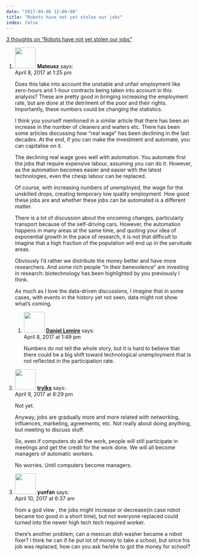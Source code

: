 ```yaml
---
date: "2017-04-08 12:00:00"
title: "Robots have not yet stolen our jobs"
index: false
---
```


[3 thoughts on &ldquo;Robots have not yet stolen our jobs&rdquo;](/lemire/blog/2017/04-08-robots-have-not-yet-stolen-our-jobs)

<ol class="comment-list">
<li id="comment-277602" class="comment even thread-even depth-1 parent">
<div class="comment-author vcard">
<img alt src="https://secure.gravatar.com/avatar/78552d60dcbc265e0ce3bc8011ca1694?s=56&#038;d=mm&#038;r=g" srcset="https://secure.gravatar.com/avatar/78552d60dcbc265e0ce3bc8011ca1694?s=112&#038;d=mm&#038;r=g 2x" class="avatar avatar-56 photo" height="56" width="56" decoding="async" /> <b class="fn">Mateusz</b> <span class="says">says:</span> </div>
<div class="comment-metadata"><time datetime="2017-04-08T13:25:25+00:00">April 8, 2017 at 1:25 pm</time></a> </div>
<div class="comment-content">
<p>Does this take into account the unstable and unfair employment like zero-hours and 1-hour contracts being taken into account in this analysis? These are pretty good in bringing increasing the employment rate, but are done at the detriment of the poor and their rights. Importantly, these numbers could be changing the statistics. </p>
<p>I think you yourself mentioned in a similar article that there has been an increase in the number of cleaners and waiters etc. There has been some articles discussing how &ldquo;real wage&rdquo; has been declining in the last decades. At the end, if you can make the investment and automate, you can capitalise on it. </p>
<p>The declining real wage goes well with automation. You automate first the jobs that require expensive labour, assuming you can do it. However, as the automation becomes easier and easier with the latest technologies, even the cheap labour can be replaced. </p>
<p>Of course, with increasing numbers of unemployed, the wage for the unskilled drops, creating temporary low quality employment. How good these jobs are and whether these jobs can be automated is a different matter. </p>
<p>There is a lot of discussion about the oncoming changes, particularly transport because of the self-driving cars. However, the automation happens in many areas at the same time, and quoting your idea of exponential growth in the pace of research, it is not that difficult to imagine that a high fraction of the population will end up in the servitude areas. </p>
<p>Obviously I&rsquo;d rather we distribute the money better and have more researchers. And some rich people &ldquo;in their benevolence&rdquo; are investing in research: biotechnology has been highlighted by you previously I think. </p>
<p>As much as I love the data-driven discussions, I imagine that in some cases, with events in the history yet not seen, data might not show what&rsquo;s coming.</p>
</div>
<ol class="children">
<li id="comment-277603" class="comment byuser comment-author-lemire bypostauthor odd alt depth-2">
<div class="comment-author vcard">
<img alt src="https://secure.gravatar.com/avatar/2ca999bef9535950f5b84281a4dab006?s=56&#038;d=mm&#038;r=g" srcset="https://secure.gravatar.com/avatar/2ca999bef9535950f5b84281a4dab006?s=112&#038;d=mm&#038;r=g 2x" class="avatar avatar-56 photo" height="56" width="56" decoding="async" /> <b class="fn"><a href="https://lemire.me/en/" class="url" rel="ugc">Daniel Lemire</a></b> <span class="says">says:</span> </div>
<div class="comment-metadata"><time datetime="2017-04-08T13:49:00+00:00">April 8, 2017 at 1:49 pm</time></a> </div>
<div class="comment-content">
<p>Numbers do not tell the whole story, but it is hard to believe that there could be a big shift toward technological unemployment that is not reflected in the participation rate.</p>
</div>
</li>
</ol>
</li>
<li id="comment-277662" class="comment even thread-odd thread-alt depth-1">
<div class="comment-author vcard">
<img alt src="https://secure.gravatar.com/avatar/3f0dca2a49b77013585c0fd9cffb267c?s=56&#038;d=mm&#038;r=g" srcset="https://secure.gravatar.com/avatar/3f0dca2a49b77013585c0fd9cffb267c?s=112&#038;d=mm&#038;r=g 2x" class="avatar avatar-56 photo" height="56" width="56" loading="lazy" decoding="async" /> <b class="fn"><a href="https://twitter.com/trylks" class="url" rel="ugc external nofollow">trylks</a></b> <span class="says">says:</span> </div>
<div class="comment-metadata"><time datetime="2017-04-09T20:29:26+00:00">April 9, 2017 at 8:29 pm</time></a> </div>
<div class="comment-content">
<p>Not yet.</p>
<p>Anyway, jobs are gradually more and more related with networking, influences, marketing, agreements, etc. Not really about doing anything, but meeting to discuss stuff.</p>
<p>So, even if computers do all the work, people will still participate in meetings and get the credit for the work done. We will all become managers of automatic workers.</p>
<p>No worries. Until computers become managers.</p>
</div>
</li>
<li id="comment-277688" class="comment odd alt thread-even depth-1">
<div class="comment-author vcard">
<img alt src="https://secure.gravatar.com/avatar/02529f3cc97c2acb9da0d24ff596f360?s=56&#038;d=mm&#038;r=g" srcset="https://secure.gravatar.com/avatar/02529f3cc97c2acb9da0d24ff596f360?s=112&#038;d=mm&#038;r=g 2x" class="avatar avatar-56 photo" height="56" width="56" loading="lazy" decoding="async" /> <b class="fn">yunfan</b> <span class="says">says:</span> </div>
<div class="comment-metadata"><time datetime="2017-04-10T06:37:49+00:00">April 10, 2017 at 6:37 am</time></a> </div>
<div class="comment-content">
<p>from a god view , the jobs might increase or decrease(in case robot became too good in a short time), but not everyone replaced could turned into the newer high tech tech required worker.</p>
<p>there&rsquo;s another problem, can a mexican dish washer became a robot fixer? i think he can if he put lot of money to take a school, but since his job was replaced, how can you ask he/she to got the money for school?</p>
</div>
</li>
</ol>
